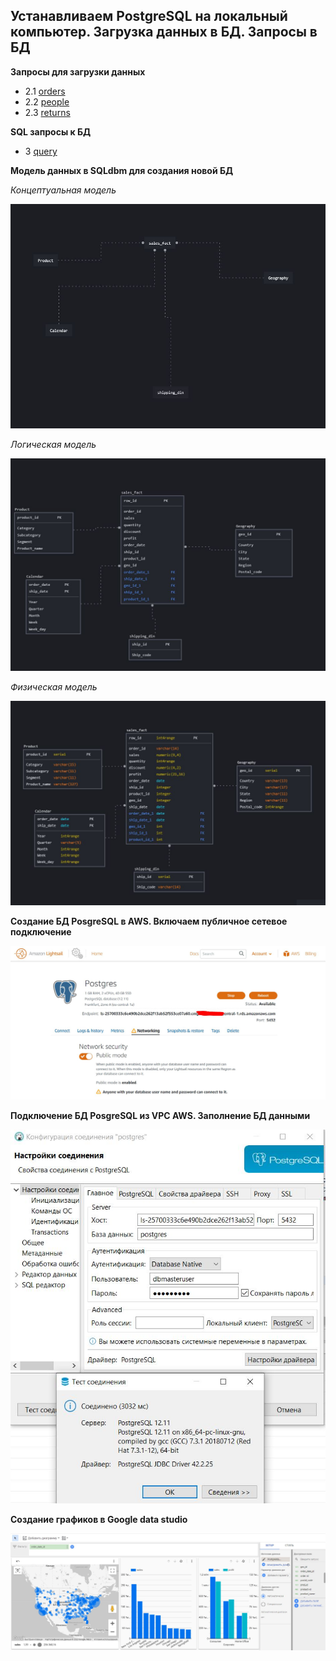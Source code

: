 ## Устанавливаем PostgreSQL на локальный компьютер. Загрузка данных в БД. Запросы в БД

**Запросы для загрузки данных**

- 2.1 [orders]
- 2.2 [people]
- 2.3 [returns]

**SQL запросы к БД**
- 3 [query]

**Модель данных в SQLdbm для создания новой БД**

*Концептуальная модель*

![Иллюстрация к проекту](https://github.com/dimac123/dimac123/blob/main/Data-engineering/Module2/4.1%20Conceptual_model.JPG)

*Логическая модель*

![Иллюстрация к проекту](https://github.com/dimac123/dimac123/blob/main/Data-engineering/Module2/4.2%20Logical%20model.JPG)

*Физическая модель*

![Иллюстрация к проекту](https://github.com/dimac123/dimac123/blob/main/Data-engineering/Module2/4.3%20Physical%20model.JPG)

[orders]: <https://github.com/dimac123/dimac123/blob/main/Data-engineering/Module2/2.1%20orders.sql>
[people]: <https://github.com/dimac123/dimac123/blob/main/Data-engineering/Module2/2.2%20people.sql>
[returns]: <https://github.com/dimac123/dimac123/blob/main/Data-engineering/Module2/2.3%20returns.sql>
[query]: <https://github.com/dimac123/dimac123/blob/main/Data-engineering/Module2/3%203Query.sql>


**Создание БД PosgreSQL в AWS. Включаем публичное сетевое подключение**

![Иллюстрация к проекту](https://github.com/dimac123/dimac123/blob/main/Data-engineering/Module2/AWS.JPG)


**Подключение БД PosgreSQL из VPC AWS. Заполнение БД данными**

![Иллюстрация к проекту](https://github.com/dimac123/dimac123/blob/main/Data-engineering/Module2/VPC_AWS.JPG)


**Создание графиков в Google data studio**

![Иллюстрация к проекту](https://github.com/dimac123/dimac123/blob/main/Data-engineering/Module2/datastudio.JPG)
